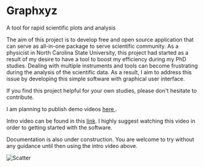 # Graphxyz
A tool for rapid scientific plots and analysis

The aim of this project is to develop free and open source application that can serve as all-in-one package to serve scientific community. As a physicist in North Carolina State University, this project had started as a result of my desire to have a tool to boost my efficiency during my PhD studies. Dealing with multiple instruments and tools can become frustrating during the analysis of the scientific data. As a result, I aim to address this issue by developing this simple software with graphical user interface.

If you find this project helpful for your own studies, please don't hesitate to contribute.

I am planning to publish demo videos <a href= 'https://www.youtube.com/channel/UCnIIN0N92-SQEIZNQeXrzJw'> here </a>.

Intro video can be found in this <a href='https://youtu.be/Q1QfCpT_8oc'> link<a/>. I highly suggest watching this video in order to getting started with the software.

Documentation is also under construction. You are welcome to try without any guidance until then using the intro video above.

![Scatter](/../main/screenshots/main.png)

